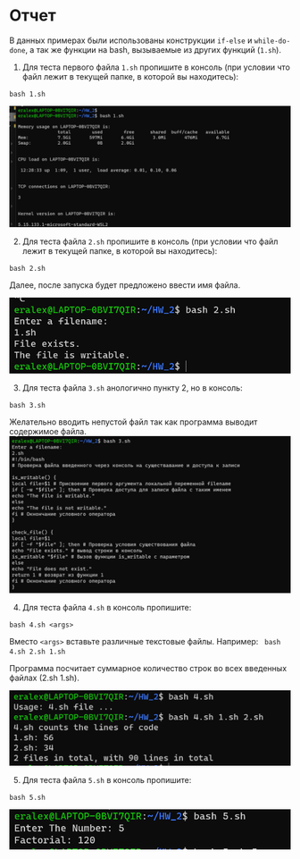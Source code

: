 # Отчет

В данных примерах были использованы конструкции `if-else` и `while-do-done`, а так же функции на bash, вызываемые из других функций (`1.sh`).


1. Для теста первого файла `1.sh` пропишите в консоль (при условии что файл лежит в текущей папке, в которой вы находитесь):
```
bash 1.sh
  ``` 

  ![Alt text](image.png)

2. Для теста  файла `2.sh` пропишите в консоль (при условии что файл лежит в текущей папке, в которой вы находитесь):
```
bash 2.sh
```
Далее, после запуска будет предложено ввести имя файла.

![Alt text](image-1.png)

3. Для теста  файла `3.sh` анологично пункту 2, но в  консоль:
``` 
bash 3.sh
```
Желательно вводить непустой файл так как программа выводит содержимое файла.
![Alt text](image-2.png)

4. Для теста  файла `4.sh` в  консоль пропишите:
```
bash 4.sh <args>
```
Вместо `<args>` вставьте различные текстовые файлы. Например:  ``` bash 4.sh 2.sh 1.sh```

Программа посчитает суммарное количество строк во всех введенных файлах (2.sh 1.sh).

![Alt text](image-3.png)

5.  Для теста  файла `5.sh` в  консоль пропишите:
```
bash 5.sh
```
![Alt text](image-4.png)

